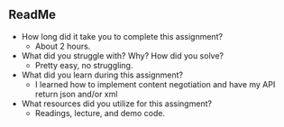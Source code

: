 ## ReadMe
- How long did it take you to complete this assignment?
  - About 2 hours.
- What did you struggle with? Why? How did you solve?
  - Pretty easy, no struggling.
- What did you learn during this assignment?
  - I learned how to implement content negotiation and have my API return json and/or xml
- What resources did you utilize for this assingment?
  - Readings, lecture, and demo code.
